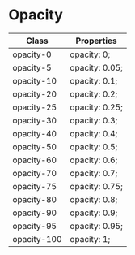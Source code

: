 # Opacity

| Class       | Properties     |
| ----------- | -------------- |
| opacity-0   | opacity: 0;    |
| opacity-5   | opacity: 0.05; |
| opacity-10  | opacity: 0.1;  |
| opacity-20  | opacity: 0.2;  |
| opacity-25  | opacity: 0.25; |
| opacity-30  | opacity: 0.3;  |
| opacity-40  | opacity: 0.4;  |
| opacity-50  | opacity: 0.5;  |
| opacity-60  | opacity: 0.6;  |
| opacity-70  | opacity: 0.7;  |
| opacity-75  | opacity: 0.75; |
| opacity-80  | opacity: 0.8;  |
| opacity-90  | opacity: 0.9;  |
| opacity-95  | opacity: 0.95; |
| opacity-100 | opacity: 1;    |
